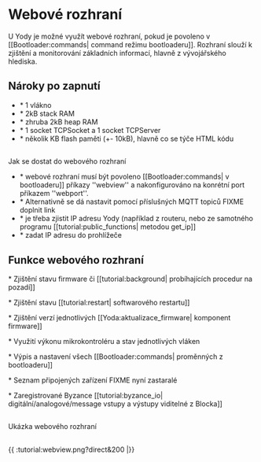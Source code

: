 # Webové rozhraní

U Yody je možné využít webové rozhraní, pokud je povoleno v \[\[Bootloader:commands\| command režimu bootloaderu\]\]. Rozhraní slouží k zjištění a monitorování základních informací, hlavně z vývojářského hlediska.

## Nároky po zapnutí

*   \* 1 vlákno
*   \* 2kB stack RAM
*   \* zhruba 2kB heap RAM
*   \* 1 socket TCPSocket a 1 socket TCPServer
*   \* několik KB flash paměti \(+- 10kB\), hlavně co se týče HTML kódu

## Jak se dostat do webového rozhraní

*   \* webové rozhraní musí být povoleno \[\[Bootloader:commands\| v bootloaderu\]\] příkazy ''webview'' a nakonfigurováno na konrétní port příkazem ''webport''.
*   \* Alternativně se dá nastavit pomocí příslušných MQTT topiců FIXME doplnit link
*   \* je třeba zjistit IP adresu Yody \(například z routeru, nebo ze samotného programu \[\[tutorial:public\_functions\| metodou get\_ip\]\]  
*   \* zadat IP adresu do prohlížeče

## Funkce webového rozhraní

  \* Zjištění stavu firmware či \[\[tutorial:background\| probíhajících procedur na pozadí\]\]   

  \* Zjištění stavu \[\[tutorial:restart\| softwarového restartu\]\]  

  \* Zjištění verzí jednotlivých \[\[Yoda:aktualizace\_firmware\| komponent firmware\]\] 

  \* Využití výkonu mikrokontroléru a stav jednotlivých vláken

  \* Výpis a nastavení všech \[\[Bootloader:commands\| proměnných z bootloaderu\]\] 

  \* Seznam připojených zařízení FIXME nyní zastaralé

  \* Zaregistrované Byzance \[\[tutorial:byzance\_io\| digitální/analogové/message vstupy a výstupy viditelné z Blocka\]\] 

## Ukázka webového rozhraní

## 

{{ :tutorial:webview.png?direct&200 \|}}







